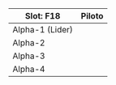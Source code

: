 | Slot: F18       | Piloto |
|-----------------|--------|
| Alpha-1 (Lider) |        |
| Alpha-2         |        |
| Alpha-3         |        |
| Alpha-4         |        |